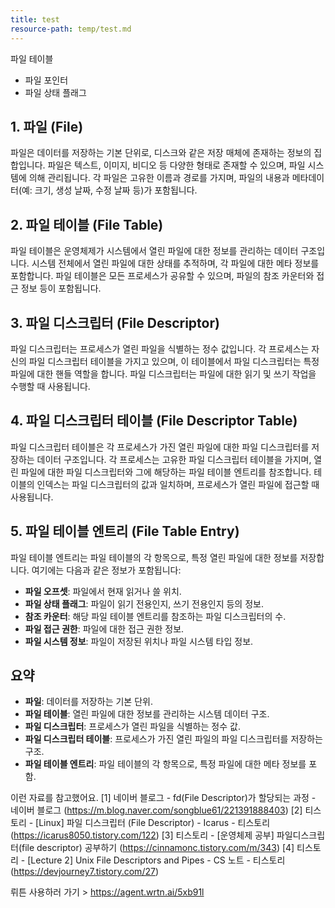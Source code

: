 ```yaml
---
title: test
resource-path: temp/test.md
---
```

파일 테이블
- 파일 포인터
- 파일 상태 플래그







## 1. 파일 (File)
파일은 데이터를 저장하는 기본 단위로, 디스크와 같은 저장 매체에 존재하는 정보의 집합입니다. 파일은 텍스트, 이미지, 비디오 등 다양한 형태로 존재할 수 있으며, 파일 시스템에 의해 관리됩니다. 각 파일은 고유한 이름과 경로를 가지며, 파일의 내용과 메타데이터(예: 크기, 생성 날짜, 수정 날짜 등)가 포함됩니다.

## 2. 파일 테이블 (File Table)
파일 테이블은 운영체제가 시스템에서 열린 파일에 대한 정보를 관리하는 데이터 구조입니다. 시스템 전체에서 열린 파일에 대한 상태를 추적하며, 각 파일에 대한 메타 정보를 포함합니다. 파일 테이블은 모든 프로세스가 공유할 수 있으며, 파일의 참조 카운터와 접근 정보 등이 포함됩니다.

## 3. 파일 디스크립터 (File Descriptor)
파일 디스크립터는 프로세스가 열린 파일을 식별하는 정수 값입니다. 각 프로세스는 자신의 파일 디스크립터 테이블을 가지고 있으며, 이 테이블에서 파일 디스크립터는 특정 파일에 대한 핸들 역할을 합니다. 파일 디스크립터는 파일에 대한 읽기 및 쓰기 작업을 수행할 때 사용됩니다.

## 4. 파일 디스크립터 테이블 (File Descriptor Table)
파일 디스크립터 테이블은 각 프로세스가 가진 열린 파일에 대한 파일 디스크립터를 저장하는 데이터 구조입니다. 각 프로세스는 고유한 파일 디스크립터 테이블을 가지며, 열린 파일에 대한 파일 디스크립터와 그에 해당하는 파일 테이블 엔트리를 참조합니다. 테이블의 인덱스는 파일 디스크립터의 값과 일치하며, 프로세스가 열린 파일에 접근할 때 사용됩니다.

## 5. 파일 테이블 엔트리 (File Table Entry)
파일 테이블 엔트리는 파일 테이블의 각 항목으로, 특정 열린 파일에 대한 정보를 저장합니다. 여기에는 다음과 같은 정보가 포함됩니다:
- **파일 오프셋**: 파일에서 현재 읽거나 쓸 위치.
- **파일 상태 플래그**: 파일이 읽기 전용인지, 쓰기 전용인지 등의 정보.
- **참조 카운터**: 해당 파일 테이블 엔트리를 참조하는 파일 디스크립터의 수.
- **파일 접근 권한**: 파일에 대한 접근 권한 정보.
- **파일 시스템 정보**: 파일이 저장된 위치나 파일 시스템 타입 정보.

## 요약
- **파일**: 데이터를 저장하는 기본 단위.
- **파일 테이블**: 열린 파일에 대한 정보를 관리하는 시스템 데이터 구조.
- **파일 디스크립터**: 프로세스가 열린 파일을 식별하는 정수 값.
- **파일 디스크립터 테이블**: 프로세스가 가진 열린 파일의 파일 디스크립터를 저장하는 구조.
- **파일 테이블 엔트리**: 파일 테이블의 각 항목으로, 특정 파일에 대한 메타 정보를 포함. 

이런 자료를 참고했어요.
[1] 네이버 블로그 - fd(File Descriptor)가 할당되는 과정 - 네이버 블로그 (https://m.blog.naver.com/songblue61/221391888403)
[2] 티스토리 - [Linux] 파일 디스크립터 (File Descriptor) - Icarus - 티스토리 (https://icarus8050.tistory.com/122)
[3] 티스토리 - [운영체제 공부] 파일디스크립터(file descriptor) 공부하기 (https://cinnamonc.tistory.com/m/343)
[4] 티스토리 - [Lecture 2] Unix File Descriptors and Pipes - CS 노트 - 티스토리 (https://devjourney7.tistory.com/27) 

뤼튼 사용하러 가기 > https://agent.wrtn.ai/5xb91l